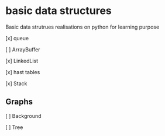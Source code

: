 # basic data structures

Basic data strutrues realisations on python for learning purpose

[x] queue

[ ] ArrayBuffer

[x] LinkedList 

[x] hast tables 

[x] Stack

## Graphs

[ ] Background 

[ ] Tree
